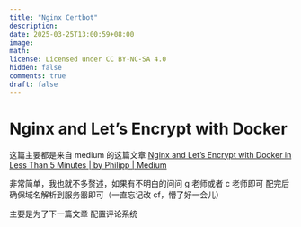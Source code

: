 ```yaml
---
title: "Nginx Certbot"
description: 
date: 2025-03-25T13:00:59+08:00
image: 
math: 
license: Licensed under CC BY-NC-SA 4.0
hidden: false
comments: true
draft: false
---
```

# Nginx and Let’s Encrypt with Docker

这篇主要都是来自 medium 的这篇文章
[Nginx and Let’s Encrypt with Docker in Less Than 5 Minutes \| by Philipp \| Medium](https://pentacent.medium.com/nginx-and-lets-encrypt-with-docker-in-less-than-5-minutes-b4b8a60d3a71)

非常简单，我也就不多赘述，如果有不明白的问问 g 老师或者 c 老师即可
配完后确保域名解析到服务器即可（一直忘记改 cf，懵了好一会儿）

主要是为了下一篇文章 配置评论系统

